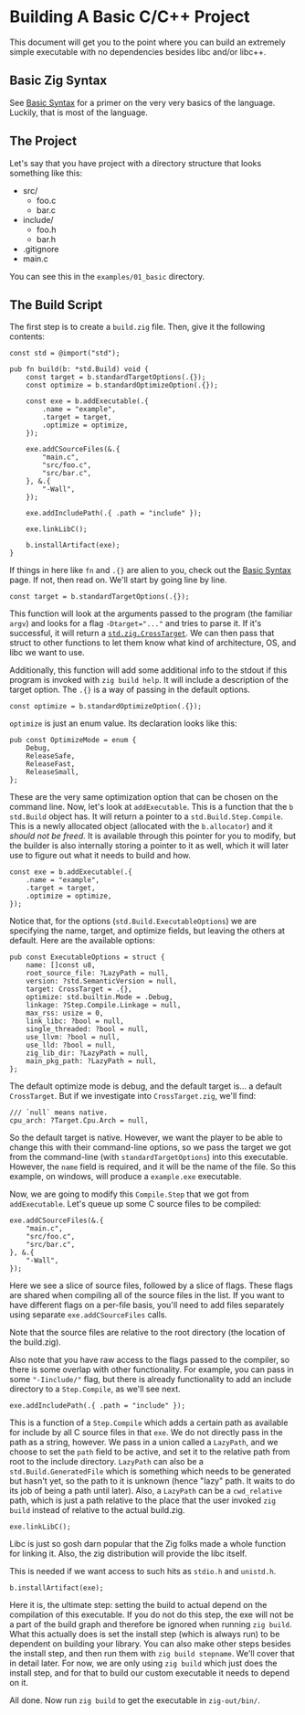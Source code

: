 # Building A Basic C/C++ Project

This document will get you to the point where you can build an extremely simple
executable with no dependencies besides libc and/or libc++.

## Basic Zig Syntax

See [Basic Syntax](./SYNTAX_BASIC.md) for a primer on the very very basics
of the language. Luckily, that is most of the language.

## The Project

Let's say that you have project with a directory structure that looks something
like this:

- src/
  - foo.c
  - bar.c
- include/
  - foo.h
  - bar.h
- .gitignore
- main.c

You can see this in the `examples/01_basic` directory.

## The Build Script

The first step is to create a `build.zig` file. Then, give it the following
contents:

```zig
const std = @import("std");

pub fn build(b: *std.Build) void {
    const target = b.standardTargetOptions(.{});
    const optimize = b.standardOptimizeOption(.{});

    const exe = b.addExecutable(.{
        .name = "example",
        .target = target,
        .optimize = optimize,
    });

    exe.addCSourceFiles(&.{
        "main.c",
        "src/foo.c",
        "src/bar.c",
    }, &.{
        "-Wall",
    });

    exe.addIncludePath(.{ .path = "include" });

    exe.linkLibC();

    b.installArtifact(exe);
}
```

If things in here like `fn` and `.{}` are alien to you, check out the [Basic Syntax](./BASIC_ZIG_SYNTAX.md)
page. If not, then read on. We'll start by going line by line.

```zig
const target = b.standardTargetOptions(.{});
```

This function will look at the arguments passed to the program (the familiar
`argv`) and looks for a flag `-Dtarget="..."` and tries to parse it. If it's
successful, it will return a [`std.zig.CrossTarget`](https://ziglang.org/documentation/master/std/#A;std:zig.CrossTarget).
We can then pass that struct to other functions to let them know what kind of
architecture, OS, and libc we want to use.

Additionally, this function will add some additional info to the stdout if this
program is invoked with `zig build help`. It will include a description of the
target option. The `.{}` is a way of passing in the default options.

```zig
const optimize = b.standardOptimizeOption(.{});
```

`optimize` is just an enum value. Its declaration looks like this:

```zig
pub const OptimizeMode = enum {
    Debug,
    ReleaseSafe,
    ReleaseFast,
    ReleaseSmall,
};
```

These are the very same optimization option that can be chosen on the command line.
Now, let's look at `addExecutable`. This is a function that the `b` `std.Build`
object has. It will return a pointer to a `std.Build.Step.Compile`. This is a newly
allocated object (allocated with the `b.allocator`) and it _should not be freed_.
It is available through this pointer for you to modify, but the builder is also
internally storing a pointer to it as well, which it will later use to figure out
what it needs to build and how.

```zig
const exe = b.addExecutable(.{
    .name = "example",
    .target = target,
    .optimize = optimize,
});
```

Notice that, for the options (`std.Build.ExecutableOptions`) we are specifying
the name, target, and optimize fields, but leaving the others at default. Here
are the available options:

```zig
pub const ExecutableOptions = struct {
    name: []const u8,
    root_source_file: ?LazyPath = null,
    version: ?std.SemanticVersion = null,
    target: CrossTarget = .{},
    optimize: std.builtin.Mode = .Debug,
    linkage: ?Step.Compile.Linkage = null,
    max_rss: usize = 0,
    link_libc: ?bool = null,
    single_threaded: ?bool = null,
    use_llvm: ?bool = null,
    use_lld: ?bool = null,
    zig_lib_dir: ?LazyPath = null,
    main_pkg_path: ?LazyPath = null,
};
```

The default optimize mode is debug, and the default target is... a default `CrossTarget`.
But if we investigate into `CrossTarget.zig`, we'll find:

```zig
/// `null` means native.
cpu_arch: ?Target.Cpu.Arch = null,
```

So the default target is native. However, we want the player to be able to change
this with their command-line options, so we pass the target we got from the command-line
(with `standardTargetOptions`) into this executable. However, the `name` field is
required, and it will be the name of the file. So this example, on windows, will
produce a `example.exe` executable.

Now, we are going to modify this `Compile.Step` that we got from `addExecutable`.
Let's queue up some C source files to be compiled:

```zig
exe.addCSourceFiles(&.{
    "main.c",
    "src/foo.c",
    "src/bar.c",
}, &.{
    "-Wall",
});
```

Here we see a slice of source files, followed by a slice of flags. These flags
are shared when compiling all of the source files in the list. If you want to
have different flags on a per-file basis, you'll need to add files separately
using separate `exe.addCSourceFiles` calls.

Note that the source files are relative to the root directory (the location of
the build.zig).

Also note that you have raw access to the flags passed to the compiler, so there
is some overlap with other functionality. For example, you can pass in some
`"-Iinclude/"` flag, but there is already functionality to add an include directory
to a `Step.Compile`, as we'll see next.

```zig
exe.addIncludePath(.{ .path = "include" });
```

This is a function of a `Step.Compile` which adds a certain path as available for
include by all C source files in that `exe`. We do not directly pass in the path
as a string, however. We pass in a union called a `LazyPath`, and we choose to
set the `path` field to be active, and set it to the relative path from root to
the include directory. `LazyPath` can also be a `std.Build.GeneratedFile` which
is something which needs to be generated but hasn't yet, so the path to it is
unknown (hence "lazy" path. It waits to do its job of being a path until later).
Also, a `LazyPath` can be a `cwd_relative` path, which is just a path relative to
the place that the user invoked `zig build` instead of relative to the actual
build.zig.


```zig
exe.linkLibC();
```

Libc is just so gosh darn popular that the Zig folks made a whole function for
linking it. Also, the zig distribution will provide the libc itself.

This is needed if we want access to such hits as `stdio.h` and `unistd.h`.

```zig
b.installArtifact(exe);
```

Here it is, the ultimate step: setting the build to actual depend on the compilation
of this executable. If you do not do this step, the exe will not be a part of the
build graph and therefore be ignored when running `zig build`. What this actually
does is set the install step (which is always run) to be dependent on building your
library. You can also make other steps besides the install step, and then run
them with `zig build stepname`. We'll cover that in detail later. For now, we are
only using `zig build` which just does the install step, and for that to build
our custom executable it needs to depend on it.

All done. Now run `zig build` to get the executable in `zig-out/bin/`.
